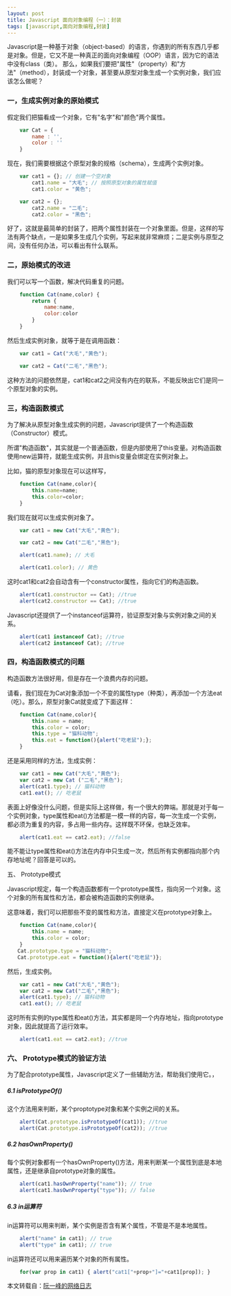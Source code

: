 ```yaml
---
layout: post
title: Javascript 面向对象编程（一）：封装
tags: [javascript,面向对象编程,封装]
---
```


Javascript是一种基于对象（object-based）的语言，你遇到的所有东西几乎都是对象。但是，它又不是一种真正的面向对象编程（OOP）语言，因为它的语法中没有class（类）。
那么，如果我们要把"属性"（property）和"方法"（method），封装成一个对象，甚至要从原型对象生成一个实例对象，我们应该怎么做呢？

### 一，生成实例对象的原始模式

假定我们把猫看成一个对象，它有"名字"和"颜色"两个属性。

```javascript
    var Cat = {
        name : '',
        color : ''
    }
```

现在，我们需要根据这个原型对象的规格（schema），生成两个实例对象。

```javascript
    var cat1 = {}; // 创建一个空对象
        cat1.name = "大毛"; // 按照原型对象的属性赋值
        cat1.color = "黄色";

    var cat2 = {};
        cat2.name = "二毛";
        cat2.color = "黑色";
```

好了，这就是最简单的封装了，把两个属性封装在一个对象里面。但是，这样的写法有两个缺点，一是如果多生成几个实例，写起来就非常麻烦；二是实例与原型之间，没有任何办法，可以看出有什么联系。

### 二，原始模式的改进

我们可以写一个函数，解决代码重复的问题。

```javascript
    function Cat(name,color) {
        return {
            name:name,
            color:color
        }
    }
```

然后生成实例对象，就等于是在调用函数：

```javascript
    var cat1 = Cat("大毛","黄色");

    var cat2 = Cat("二毛","黑色");
```

这种方法的问题依然是，cat1和cat2之间没有内在的联系，不能反映出它们是同一个原型对象的实例。

### 三，构造函数模式

为了解决从原型对象生成实例的问题，Javascript提供了一个构造函数（Constructor）模式。

所谓"构造函数"，其实就是一个普通函数，但是内部使用了this变量。对构造函数使用new运算符，就能生成实例，并且this变量会绑定在实例对象上。

比如，猫的原型对象现在可以这样写，

```javascript
    function Cat(name,color){
        this.name=name;
        this.color=color;
    }
```

我们现在就可以生成实例对象了。

```javascript
    var cat1 = new Cat("大毛","黄色");

    var cat2 = new Cat("二毛","黑色");

    alert(cat1.name); // 大毛

    alert(cat1.color); // 黄色
```

这时cat1和cat2会自动含有一个constructor属性，指向它们的构造函数。

```javascript
    alert(cat1.constructor == Cat); //true
    alert(cat2.constructor == Cat); //true
```

Javascript还提供了一个instanceof运算符，验证原型对象与实例对象之间的关系。

```javascript
    alert(cat1 instanceof Cat); //true
    alert(cat2 instanceof Cat); //true
```

### 四，构造函数模式的问题

构造函数方法很好用，但是存在一个浪费内存的问题。

请看，我们现在为Cat对象添加一个不变的属性type（种类），再添加一个方法eat（吃）。那么，原型对象Cat就变成了下面这样：

```javascript
    function Cat(name,color){
        this.name = name;
        this.color = color;
        this.type = "猫科动物";
        this.eat = function(){alert("吃老鼠");};
    }
```

还是采用同样的方法，生成实例：

```javascript
    var cat1 = new Cat("大毛","黄色");
    var cat2 = new Cat ("二毛","黑色");
    alert(cat1.type); // 猫科动物
    cat1.eat(); // 吃老鼠
```

表面上好像没什么问题，但是实际上这样做，有一个很大的弊端。那就是对于每一个实例对象，type属性和eat()方法都是一模一样的内容，每一次生成一个实例，都必须为重复的内容，多占用一些内存。这样既不环保，也缺乏效率。

```javascript
    alert(cat1.eat == cat2.eat); //false
```

能不能让type属性和eat()方法在内存中只生成一次，然后所有实例都指向那个内存地址呢？回答是可以的。

五、 Prototype模式

Javascript规定，每一个构造函数都有一个prototype属性，指向另一个对象。这个对象的所有属性和方法，都会被构造函数的实例继承。

这意味着，我们可以把那些不变的属性和方法，直接定义在prototype对象上。

```javascript
    function Cat(name,color){
        this.name = name;
        this.color = color;
    }
　　Cat.prototype.type = "猫科动物";
　　Cat.prototype.eat = function(){alert("吃老鼠")};
```

然后，生成实例。

```javascript
    var cat1 = new Cat("大毛","黄色");
    var cat2 = new Cat("二毛","黑色");
    alert(cat1.type); // 猫科动物
    cat1.eat(); // 吃老鼠
```

这时所有实例的type属性和eat()方法，其实都是同一个内存地址，指向prototype对象，因此就提高了运行效率。

```javascript
    alert(cat1.eat == cat2.eat); //true
```

### 六、 Prototype模式的验证方法

为了配合prototype属性，Javascript定义了一些辅助方法，帮助我们使用它。，

##### 6.1 isPrototypeOf()

这个方法用来判断，某个proptotype对象和某个实例之间的关系。

```javascript
    alert(Cat.prototype.isPrototypeOf(cat1)); //true
    alert(Cat.prototype.isPrototypeOf(cat2)); //true
```

##### 6.2 hasOwnProperty()

每个实例对象都有一个hasOwnProperty()方法，用来判断某一个属性到底是本地属性，还是继承自prototype对象的属性。

```javascript
    alert(cat1.hasOwnProperty("name")); // true
    alert(cat1.hasOwnProperty("type")); // false
```

##### 6.3 in运算符

in运算符可以用来判断，某个实例是否含有某个属性，不管是不是本地属性。

```javascript
    alert("name" in cat1); // true
    alert("type" in cat1); // true
```

in运算符还可以用来遍历某个对象的所有属性。

```javascript
    for(var prop in cat1) { alert("cat1["+prop+"]="+cat1[prop]); }
```


本文转载自：[阮一峰的网络日志](http://www.ruanyifeng.com/blog/2010/05/object-oriented_javascript_encapsulation.html)